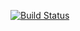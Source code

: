 [![Build Status](https://travis-ci.com/rhsyen/26on26.svg?branch=master)](https://travis-ci.com/rhsyen/26on26)